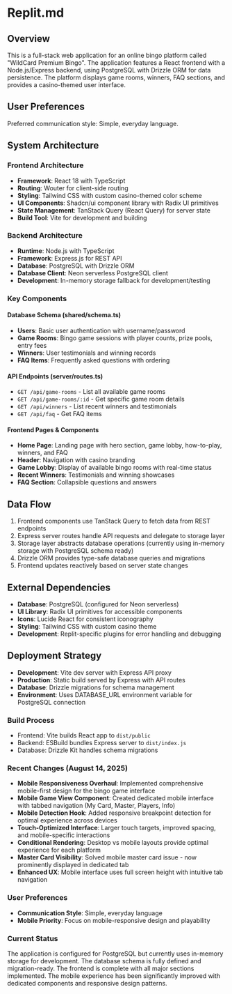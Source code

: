 # Replit.md

## Overview
This is a full-stack web application for an online bingo platform called "WildCard Premium Bingo". The application features a React frontend with a Node.js/Express backend, using PostgreSQL with Drizzle ORM for data persistence. The platform displays game rooms, winners, FAQ sections, and provides a casino-themed user interface.

## User Preferences
Preferred communication style: Simple, everyday language.

## System Architecture

### Frontend Architecture
- **Framework**: React 18 with TypeScript
- **Routing**: Wouter for client-side routing
- **Styling**: Tailwind CSS with custom casino-themed color scheme
- **UI Components**: Shadcn/ui component library with Radix UI primitives
- **State Management**: TanStack Query (React Query) for server state
- **Build Tool**: Vite for development and building

### Backend Architecture
- **Runtime**: Node.js with TypeScript
- **Framework**: Express.js for REST API
- **Database**: PostgreSQL with Drizzle ORM
- **Database Client**: Neon serverless PostgreSQL client
- **Development**: In-memory storage fallback for development/testing

### Key Components

#### Database Schema (shared/schema.ts)
- **Users**: Basic user authentication with username/password
- **Game Rooms**: Bingo game sessions with player counts, prize pools, entry fees
- **Winners**: User testimonials and winning records
- **FAQ Items**: Frequently asked questions with ordering

#### API Endpoints (server/routes.ts)
- `GET /api/game-rooms` - List all available game rooms
- `GET /api/game-rooms/:id` - Get specific game room details
- `GET /api/winners` - List recent winners and testimonials
- `GET /api/faq` - Get FAQ items

#### Frontend Pages & Components
- **Home Page**: Landing page with hero section, game lobby, how-to-play, winners, and FAQ
- **Header**: Navigation with casino branding
- **Game Lobby**: Display of available bingo rooms with real-time status
- **Recent Winners**: Testimonials and winning showcases
- **FAQ Section**: Collapsible questions and answers

## Data Flow
1. Frontend components use TanStack Query to fetch data from REST endpoints
2. Express server routes handle API requests and delegate to storage layer
3. Storage layer abstracts database operations (currently using in-memory storage with PostgreSQL schema ready)
4. Drizzle ORM provides type-safe database queries and migrations
5. Frontend updates reactively based on server state changes

## External Dependencies
- **Database**: PostgreSQL (configured for Neon serverless)
- **UI Library**: Radix UI primitives for accessible components
- **Icons**: Lucide React for consistent iconography
- **Styling**: Tailwind CSS with custom casino theme
- **Development**: Replit-specific plugins for error handling and debugging

## Deployment Strategy
- **Development**: Vite dev server with Express API proxy
- **Production**: Static build served by Express with API routes
- **Database**: Drizzle migrations for schema management
- **Environment**: Uses DATABASE_URL environment variable for PostgreSQL connection

### Build Process
- Frontend: Vite builds React app to `dist/public`
- Backend: ESBuild bundles Express server to `dist/index.js`
- Database: Drizzle Kit handles schema migrations

### Recent Changes (August 14, 2025)
- **Mobile Responsiveness Overhaul**: Implemented comprehensive mobile-first design for the bingo game interface
- **Mobile Game View Component**: Created dedicated mobile interface with tabbed navigation (My Card, Master, Players, Info)
- **Mobile Detection Hook**: Added responsive breakpoint detection for optimal experience across devices
- **Touch-Optimized Interface**: Larger touch targets, improved spacing, and mobile-specific interactions
- **Conditional Rendering**: Desktop vs mobile layouts provide optimal experience for each platform
- **Master Card Visibility**: Solved mobile master card issue - now prominently displayed in dedicated tab
- **Enhanced UX**: Mobile interface uses full screen height with intuitive tab navigation

### User Preferences
- **Communication Style**: Simple, everyday language
- **Mobile Priority**: Focus on mobile-responsive design and playability

### Current Status
The application is configured for PostgreSQL but currently uses in-memory storage for development. The database schema is fully defined and migration-ready. The frontend is complete with all major sections implemented. The mobile experience has been significantly improved with dedicated components and responsive design patterns.